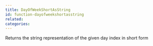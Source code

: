 ```yaml
---
title: DayOfWeekShortAsString
id: function-dayofweekshortasstring
related:
categories:
---
```


Returns the string representation of the given day index in short form